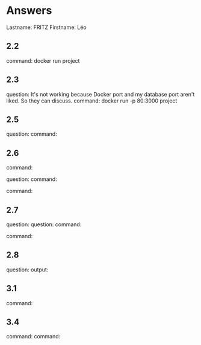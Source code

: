 # Answers

Lastname: FRITZ
Firstname: Léo

## 2.2
command: docker run project

## 2.3
question: It's not working because Docker port and my database port aren't liked. So they can discuss.
command: docker run -p 80:3000 project

## 2.5
question: 
command:

## 2.6
command:

question:
command:

command:

## 2.7
question:
question:
command:

command:

## 2.8
question:
output:

## 3.1
command:

## 3.4
command:
command:
